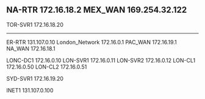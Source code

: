 NA-RTR	172.16.18.2
	MEX_WAN		169.254.32.122
---

TOR-SVR1		172.16.18.20

---
ER-RTR	131.107.0.10
	London_Network	172.16.0.1
	PAC_WAN		172.16.19.1
	NA_WAN		172.16.18.1

LONC-DC1		172.16.0.10
LON-SVR1		172.16.0.11
LON-SVR2		172.16.0.12
LON-CL1			172.16.0.50
LON-CL2			172.16.0.51

SYD-SVR1		172.16.19.20

INET1			131.107.0.100



